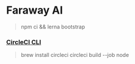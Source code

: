 # Faraway AI

> npm ci && lerna bootstrap
<!--stackedit_data:
eyJoaXN0b3J5IjpbLTY0MDA4ODg4MV19
-->

### [CircleCI CLI](https://circleci.com/docs/2.0/local-cli/)

> brew install circleci
> circleci build --job node
